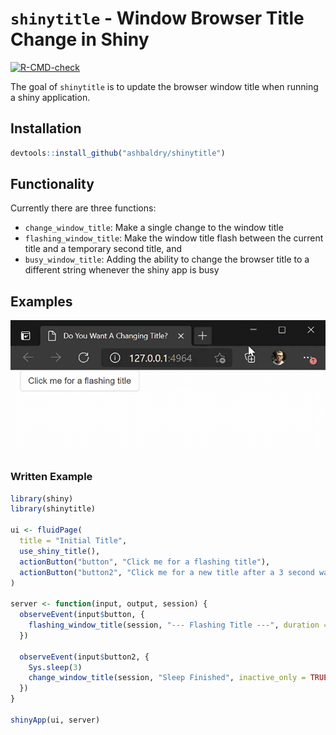 # `shinytitle` - Window Browser Title Change in Shiny

<!-- badges: start -->
[![R-CMD-check](https://github.com/ashbaldry/shinytitle/workflows/R-CMD-check/badge.svg)](https://github.com/ashbaldry/shinytitle/actions)
<!-- badges: end -->
  
The goal of `shinytitle` is to update the browser window title when running a shiny application.

## Installation

```r
devtools::install_github("ashbaldry/shinytitle")
```

## Functionality

Currently there are three functions:

- `change_window_title`: Make a single change to the window title
- `flashing_window_title`: Make the window title flash between the current title and a temporary second title, and
- `busy_window_title`: Adding the ability to change the browser title to a different string whenever the shiny app is busy

## Examples

![Flashing Title Example](inst/readme/shinytitle.gif)

### Written Example

```r
library(shiny)
library(shinytitle)
  
ui <- fluidPage(
  title = "Initial Title",
  use_shiny_title(),
  actionButton("button", "Click me for a flashing title"),
  actionButton("button2", "Click me for a new title after a 3 second wait")
)
  
server <- function(input, output, session) {
  observeEvent(input$button, {
    flashing_window_title(session, "--- Flashing Title ---", duration = 10000)
  })
    
  observeEvent(input$button2, {
    Sys.sleep(3)
    change_window_title(session, "Sleep Finished", inactive_only = TRUE)
  })
}
  
shinyApp(ui, server)
```
